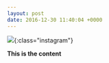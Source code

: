 ```yaml
---
layout: post
date: 2016-12-30 11:40:04 +0000
---
```


![](/media/undefined){:class="instagram"}

<b>This is the content</b>